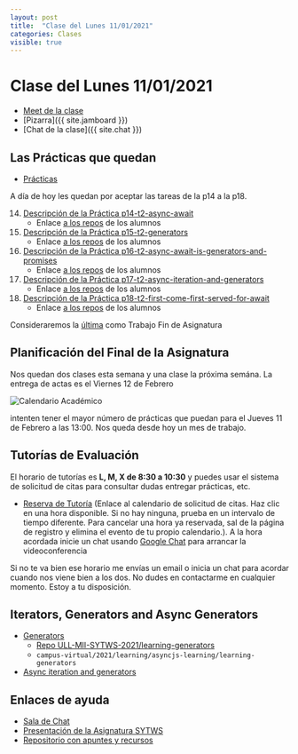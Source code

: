 ```yaml
---
layout: post
title:  "Clase del Lunes 11/01/2021"
categories: Clases
visible: true
---
```


# Clase del Lunes 11/01/2021

* [Meet de la clase]({{site.meet}})
* [Pizarra]({{ site.jamboard }})
* [Chat de la clase]({{ site.chat }})

## Las Prácticas que quedan

* [Prácticas]({{site.baseurl}}/practicas)

A día de hoy les quedan por aceptar las tareas de la p14 a la p18. 

<ol start="14">
  <li> <a href="/practicas/p14-t2-async-await.html">Descripción de la Práctica p14-t2-async-await</a>
  <ul><li> Enlace <a href="https://classroom.github.com/classrooms/68184806-ull-mii-sytws-2021/assignments/p14-t2-async-await" target="_blank">a los repos</a>  de los alumnos</li></ul>
  </li><li> 
  <a href="/practicas/p15-t2-generators.html">Descripción de la Práctica p15-t2-generators</a>
  <ul><li> Enlace <a href="https://classroom.github.com/classrooms/68184806-ull-mii-sytws-2021/assignments/p15-t2-generators" target="_blank">a los repos</a>  de los alumnos</li></ul>
</li><li> 
  <a href="/practicas/p16-t2-async-await-is-generators-and-promises.html">Descripción de la Práctica p16-t2-async-await-is-generators-and-promises</a>
  <ul><li> Enlace <a href="https://classroom.github.com/classrooms/68184806-ull-mii-sytws-2021/assignments/p16-t2-async-await-is-generators-and-promises" target="_blank">a los repos</a>  de los alumnos</li></ul>
</li><li> 
  <a href="/practicas/p17-t2-async-iteration-and-generators.html">Descripción de la Práctica p17-t2-async-iteration-and-generators</a>
  <ul><li> Enlace <a href="https://classroom.github.com/classrooms/68184806-ull-mii-sytws-2021/assignments/p17-t2-async-iteration-and-generators" target="_blank">a los repos</a>  de los alumnos</li></ul>
</li><li> 
  <a href="/practicas/p18-t2-first-come-first-served-for-await.html">Descripción de la Práctica p18-t2-first-come-first-served-for-await</a>
  <ul><li> Enlace <a href="https://classroom.github.com/classrooms/68184806-ull-mii-sytws-2021/assignments/p18-t2-first-come-first-served-for-await" target="_blank">a los repos</a>  de los alumnos</li></ul>
</li></ol>

Consideraremos la <a href="https://classroom.github.com/classrooms/68184806-ull-mii-sytws-2021/assignments/p18-t2-first-come-first-served-for-await" target="_blank">última</a> como Trabajo Fin de Asignatura


## Planificación del Final de la Asignatura

Nos quedan dos clases esta semana y una clase la próxima semána. La entrega de actas es el Viernes 12 de Febrero

![Calendario Académico](https://www.ull.es/estudios-docencia/wp-content/uploads/sites/7/2020/07/calendarios-2020-21.jpg) 

intenten tener el mayor número de prácticas que puedan para el Jueves 11 de Febrero a las 13:00. Nos queda desde hoy un mes de trabajo.

## Tutorías de Evaluación

El horario de tutorías es **L, M, X de 8:30 a 10:30** y puedes usar el sistema de solicitud de citas para consultar dudas entregar prácticas, etc.

* <a href="https://calendar.google.com/calendar/u/0/selfsched?sstoken=UUd1YlJSLURtcE5JfGRlZmF1bHR8ZmNiMWNmMTE4MjNjNzk1MWQwZGQyYTI4ZjZjYjZjY2E" target="_blank">Reserva de Tutoría</a>  (Enlace al calendario de solicitud de citas. Haz clic en una hora disponible. Si no hay ninguna, prueba en un intervalo de tiempo diferente. Para cancelar una hora ya reservada, sal de la página de registro y elimina el evento de tu propio calendario.).
A la hora acordada inicie un chat usando <a href="https://chat.google.com" target="_blank">Google Chat</a> para arrancar la videoconferencia

Si no te va bien ese horario me envías un email o inicia un chat para acordar cuando nos viene bien a los dos. No dudes en contactarme en cualquier momento. Estoy a tu disposición.

## Iterators, Generators and Async Generators

* [Generators](https://javascript.info/generators)
  - [Repo ULL-MII-SYTWS-2021/learning-generators](https://github.com/ULL-MII-SYTWS-2021/learning-generators)
  - `campus-virtual/2021/learning/asyncjs-learning/learning-generators`
* [Async iteration and generators](https://javascript.info/async-iterators-generators)

## Enlaces de ayuda

* [Sala de Chat](https://chat.google.com/u/1/room/AAAAp18fCE8)
* [Presentación de la Asignatura SYTWS]({{site.baseurl}}/tema0-presentacion/)
* [Repositorio con apuntes y recursos]({{site.books_shared}})   
